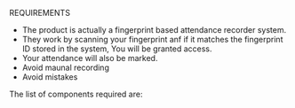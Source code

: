 REQUIREMENTS

  * The product is actually a fingerprint based attendance recorder system.
  * They work by scanning your fingerprint anf if it matches the fingerprint ID stored in the system, You will be granted access.
  * Your attendance will also be marked.
  * Avoid maunal recording
  * Avoid mistakes

The list of components required are:
   
